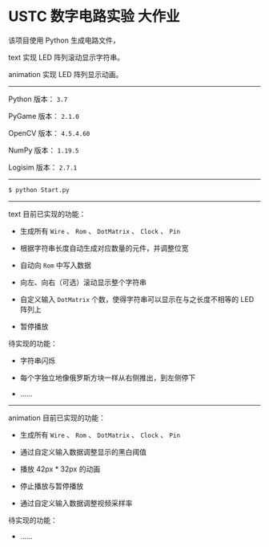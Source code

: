 # USTC 数字电路实验 大作业

该项目使用 Python 生成电路文件，

text 实现 LED 阵列滚动显示字符串。

animation 实现 LED 阵列显示动画。

---

Python 版本： ```3.7```

PyGame 版本： ```2.1.0```

OpenCV 版本： ```4.5.4.60```

NumPy 版本： ```1.19.5```

Logisim 版本： ```2.7.1```

---

```bash
$ python Start.py
```

---

text 目前已实现的功能：

 - 生成所有 ```Wire``` 、 ```Rom``` 、 ```DotMatrix``` 、 ```Clock``` 、 ```Pin```

 - 根据字符串长度自动生成对应数量的元件，并调整位宽

 - 自动向 ```Rom``` 中写入数据

 - 向左、向右（可选）滚动显示整个字符串

 - 自定义输入 ```DotMatrix``` 个数，使得字符串可以显示在与之长度不相等的 LED 阵列上

 - 暂停播放

待实现的功能：

 - 字符串闪烁

 - 每个字独立地像俄罗斯方块一样从右侧推出，到左侧停下

 - ......

---

animation 目前已实现的功能：

 - 生成所有 ```Wire``` 、 ```Rom``` 、 ```DotMatrix``` 、 ```Clock``` 、 ```Pin```

 - 通过自定义输入数据调整显示的黑白阈值

 - 播放 42px * 32px 的动画

 - 停止播放与暂停播放

 - 通过自定义输入数据调整视频采样率

待实现的功能：

 - ......